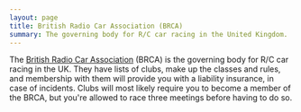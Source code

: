 ```yaml
---
layout: page
title: British Radio Car Association (BRCA)
summary: The governing body for R/C car racing in the United Kingdom.
---
```


The [British Radio Car Association](http://www.brca.org/) (BRCA) is the governing body for R/C car racing in the UK. They have lists of clubs, make up the classes and rules, and membership with them will provide you with a liability insurance, in case of incidents. Clubs will most likely require you to become a member of the BRCA, but you're allowed to race three meetings before having to do so.

